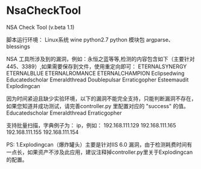 # NsaCheckTool

NSA Check Tool (v.beta 1.1)  

脚本运行环境： 
    Linux系统
    wine
    python2.7
    python 模块包 argparse、blessings

NSA 工具所涉及到的漏洞，例如：永恒之蓝等等,检测的内容包含如下（主要针对445、3389）,如果需要保存到文件，使用重定向即可：
    ETERNALSYNERGY
    ETERNALBLUE
    ETERNALROMANCE
    ETERNALCHAMPION
    Eclipsedwing
    Educatedscholar
    Emeraldthread
    Doublepulsar
    Erraticgopher
    Esteemaudit
    Explodingcan

因为时间紧迫且缺少实验环境，以下的漏洞不能完全支持，只能判断漏洞不存在，如果您知道并成功测试，请完善controller.py 里配置对应的 "success" 的值。
    Educatedscholar
    Emeraldthread
    Erraticgopher

支持批量扫描，字典例子为： ip，例如：
    192.168.111.129
    192.168.111.165
    192.168.111.155
    192.168.111.154

PS: 
    1.Explodingcan（爆炸罐头）主要是针对IIS 6.0 漏洞，由于检测耗费时间有一点长，如果资产不涉及此应用，建议注释掉controller.py里关于Explodingcan的配置。
